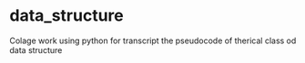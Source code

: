 # data_structure
Colage work using python for transcript the pseudocode of therical class od data structure
